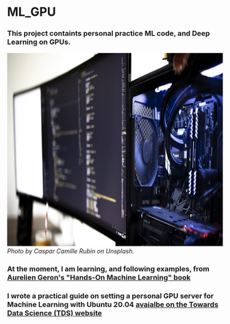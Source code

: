 # ML_GPU
### This project containts personal practice ML code, and Deep Learning on GPUs.
<div style="text-align:center"><a href=http://www.hep.ucl.ac.uk/~lukicov target="_blank"><img src="docs/gpu.jpeg" height="450"></a></div>
<i>Photo by Caspar Camille Rubin on Unsplash.</i>


### At the moment, I am learning, and following examples, from <a href=https://www.oreilly.com/library/view/hands-on-machine-learning/9781492032632/ target="_blank">Aurelien Geron's "Hands-On Machine Learning" book</a><br>
### I wrote a practical guide on setting a personal GPU server for Machine Learning with Ubuntu 20.04 <a href=https://towardsdatascience.com/set-up-of-a-personal-gpu-server-for-machine-learning-with-ubuntu-20-04-100e787105ad target="_blank"> avaialbe on the Towards Data Science (TDS) website</a>

